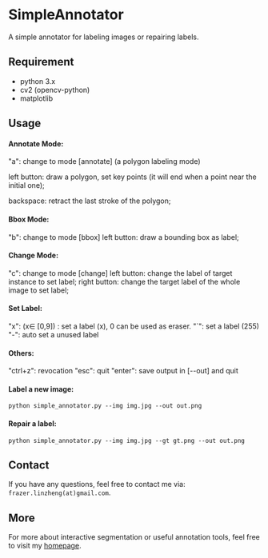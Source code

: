 # SimpleAnnotator
A simple annotator for labeling images or repairing labels.

## Requirement

- python 3.x
- cv2 (opencv-python) 
- matplotlib  

## Usage
#### Annotate Mode:
"a": change to mode [annotate] (a polygon labeling mode)

left button: draw a polygon, set key points (it will end when a point near the initial one);

backspace:  retract the last stroke of the polygon;
#### Bbox Mode:
"b": change to mode [bbox]
left button: draw a bounding box as label;

#### Change Mode:
"c": change to mode [change]
left button: change the label of target instance to set label;
right button: change the target label of the whole image to set label;

#### Set  Label:
"x": (x$\in$ [0,9]) : set a label (x), 0 can be used as eraser.
"`": set a label (255)
"-": auto set a unused label

#### Others:
"ctrl+z": revocation
"esc": quit
"enter": save output in [--out] and quit


#### Label a new image:

```
python simple_annotator.py --img img.jpg --out out.png 
```

#### Repair a label:

```
python simple_annotator.py --img img.jpg --gt gt.png --out out.png
```


## Contact

If you have any questions, feel free to contact me via: `frazer.linzheng(at)gmail.com`.

## More

For more about interactive segmentation or useful annotation tools, feel free to visit my [homepage](https://www.lin-zheng.com).

